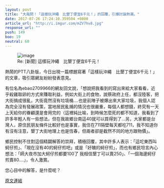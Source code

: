 ```yaml
---
layout: post
title: "大哉問！「這樣玩沖繩　比墾丁便宜6千元！」的回覆，引爆討論熱潮。"
date: 2017-07-26 17:24:10.359504 +0800
article_url: "http://i.imgur.com/mZV7hv8.jpg"
response_url: ""
push: 149
boo: 19
neutral: 60
---
```


<figure>
<img src="http://i.imgur.com/mZV7hv8.jpg" alt="image">
<figcaption>
Re: [新聞] 這樣玩沖繩　比墾丁便宜6千元！
</figcaption>
</figure>

熱鬧的PTT八卦版，今日出現一篇標題寫著「這樣玩沖繩　比墾丁便宜6千元！」的文章，吸引眾網友紛紛發表意見。

有位名為ebao2709966的網友回文說，「想說把我看到的寫出來給大家看看，近乎殺雞取卵的方式來賺取利益，例如大街上的食物，說蔡政府上任，都沒陸客，把大街搞成很亂，大街竟然沒有垃圾桶....也是前陣子被爆出來大家垃圾，我個人認為完全沒有發展政策，當地居民亂捕的情況也很嚴重，每個人都想錢，終究有一天上天給你的眷顧還是會用完的（這裡純比喻，到時候怎麼死的都不知道，我看到了許多年輕人有一些想法，但在我故鄉台南這40就可以買得到了...另，大家都是台灣人，原住民朋友條件比較好也是事實，我住在711隔壁每天都吃711，我不知道你有沒有注意，墾丁大街地理上也是恆春，但兩者卻是截然不同的地方跟物價」。

鄉民控制不住對這個精闢解答的崇拜，積極回覆，其中許多人表示：「這坨東西叫蚵仔煎」、「現在沒有40的蚵仔煎吧」或是「好醜的蚵仔煎」，而也有鄉民坦言內心想法：「師大夜市加大蚵仔煎都要100了 我相信墾丁可以賣250」、「一個海邊蚵仔煎賣80....」，令人激賞。

您心目中的解答，是什麼呢？

<a href = "https://www.ptt.cc/bbs/Gossiping/M.1501049105.A.E9D.html">原文連結</a>

